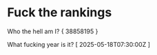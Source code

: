 # Fuck the rankings

Who the hell am I?
{ 38858195 }

What fucking year is it?
[ 2025-05-18T07:30:00Z ]
